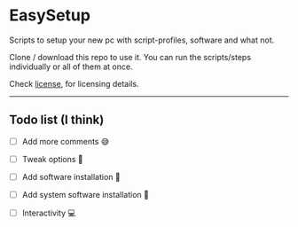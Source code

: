 # EasySetup
Scripts to setup your new pc with script-profiles, software and what not.

Clone / download this repo to use it. You can run the scripts/steps individually or all of them at once.

Check [license](License.md), for licensing details.

----------------------
## Todo list (I think)
- [ ] Add more comments :sweat_smile:
- [ ] Tweak options :wrench:
- [ ] Add software installation :raising_hand:
- [ ] Add system software installation :satellite:
- [ ] Interactivity :computer:

